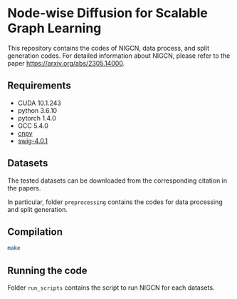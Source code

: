 # Node-wise Diffusion for Scalable Graph Learning

This repository contains the codes of NIGCN, data process, and split generation codes. For detailed information about NIGCN, please refer to the paper https://arxiv.org/abs/2305.14000.

## Requirements
- CUDA 10.1.243
- python 3.6.10
- pytorch 1.4.0
- GCC 5.4.0
- [cnpy](https://github.com/rogersce/cnpy)
- [swig-4.0.1](https://github.com/swig/swig)

## Datasets

The tested datasets can be downloaded from the corresponding citation in the papers.

In particular, folder ``preprocessing`` contains the codes for data processing and split generation.

## Compilation
```sh
make
```
## Running the code

Folder ``run_scripts`` contains the script to run NIGCN for each datasets.  
